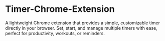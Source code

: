 # Timer-Chrome-Extension
A lightweight Chrome extension that provides a simple, customizable timer directly in your browser. Set, start, and manage multiple timers with ease, perfect for productivity, workouts, or reminders.
